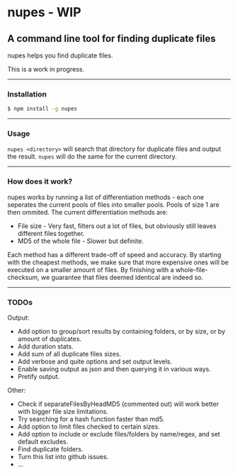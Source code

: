 # nupes - WIP
## A command line tool for finding duplicate files
nupes helps you find duplicate files.

This is a work in progress.

* * *
### Installation
```bash
$ npm install -g nupes
```
* * *
### Usage
`nupes <directory>` will search that directory for duplicate files and output the result. `nupes` will do the same for the current directory.

* * *
### How does it work?
nupes works by running a list of differentiation methods - each one seperates the current pools of files into smaller pools. Pools of size 1 are then ommited. The current differentiation methods are:
* File size - Very fast, filters out a lot of files, but obviously still leaves different files together.
* MD5 of the whole file - Slower but definite.

Each method has a different trade-off of speed and accuracy. By starting with the cheapest methods, we make sure that more expensive ones will be executed on a smaller amount of files. By finishing with a whole-file-checksum, we guarantee that files deemed identical are indeed so.

* * *
### TODOs
Output:
* Add option to group/sort results by containing folders, or by size, or by amount of duplicates.
* Add duration stats.
* Add sum of all duplicate files sizes.
* Add verbose and quite options and set output levels.
* Enable saving output as json and then querying it in various ways.
* Pretify output.

Other:
* Check if separateFilesByHeadMD5 (commented out) will work better with bigger file size limitations.
* Try searching for a hash function faster than md5.
* Add option to limit files checked to certain sizes.
* Add option to include or exclude files/folders by name/regex, and set default excludes.
* Find duplicate folders.
* Turn this list into github issues.
* ...
